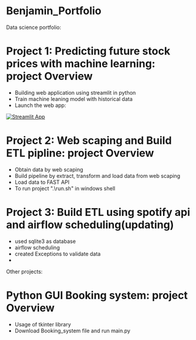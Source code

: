 # Benjamin_Portfolio
Data science portfolio:

# Project 1: Predicting future stock prices with machine learning: project Overview
* Building web application using streamlit in python
* Train machine leaning model with historical data
* Launch the web app:

[![Streamlit App](https://static.streamlit.io/badges/streamlit_badge_black_white.svg)](https://share.streamlit.io/benjaminlw1/benjamin_portfolio/main/Stocks_Market.py)

# Project 2: Web scaping and Build ETL pipline: project Overview
* Obtain data by web scaping
* Build pipeline by extract, transform and load data from web scaping
* Load data to FAST API
* To run project ".\run.sh" in windows shell

# Project 3: Build ETL using spotify api and airflow scheduling(updating)
* used sqlite3 as database
* airflow scheduling 
* created Exceptions to validate data
* 

Other projects:

# Python GUI Booking system: project Overview
* Usage of tkinter library 
* Download Booking_system file and run main.py

